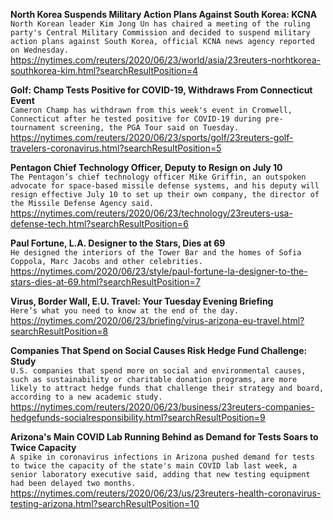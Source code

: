 **North Korea Suspends Military Action Plans Against South Korea: KCNA**\
`North Korean leader Kim Jong Un has chaired a meeting of the ruling party's Central Military Commission and decided to suspend military action plans against South Korea, official KCNA news agency reported on Wednesday. `\
https://nytimes.com/reuters/2020/06/23/world/asia/23reuters-norhtkorea-southkorea-kim.html?searchResultPosition=4

**Golf: Champ Tests Positive for COVID-19, Withdraws From Connecticut Event**\
`Cameron Champ has withdrawn from this week's event in Cromwell, Connecticut after he tested positive for COVID-19 during pre-tournament screening, the PGA Tour said on Tuesday.`\
https://nytimes.com/reuters/2020/06/23/sports/golf/23reuters-golf-travelers-coronavirus.html?searchResultPosition=5

**Pentagon Chief Technology Officer, Deputy to Resign on July 10**\
`The Pentagon’s chief technology officer Mike Griffin, an outspoken advocate for space-based missile defense systems, and his deputy will resign effective July 10 to set up their own company, the director of the Missile Defense Agency said.`\
https://nytimes.com/reuters/2020/06/23/technology/23reuters-usa-defense-tech.html?searchResultPosition=6

**Paul Fortune, L.A. Designer to the Stars, Dies at 69**\
`He designed the interiors of the Tower Bar and the homes of Sofia Coppola, Marc Jacobs and other celebrities.`\
https://nytimes.com/2020/06/23/style/paul-fortune-la-designer-to-the-stars-dies-at-69.html?searchResultPosition=7

**Virus, Border Wall, E.U. Travel: Your Tuesday Evening Briefing**\
`Here’s what you need to know at the end of the day.`\
https://nytimes.com/2020/06/23/briefing/virus-arizona-eu-travel.html?searchResultPosition=8

**Companies That Spend on Social Causes Risk Hedge Fund Challenge: Study**\
`U.S. companies that spend more on social and environmental causes, such as sustainability or charitable donation programs, are more likely to attract hedge funds that challenge their strategy and board, according to a new academic study.  `\
https://nytimes.com/reuters/2020/06/23/business/23reuters-companies-hedgefunds-socialresponsibility.html?searchResultPosition=9

**Arizona's Main COVID Lab Running Behind as Demand for Tests Soars to Twice Capacity**\
`A spike in coronavirus infections in Arizona pushed demand for tests to twice the capacity of the state's main COVID lab last week, a senior laboratory executive said, adding that new testing equipment had been delayed two months.`\
https://nytimes.com/reuters/2020/06/23/us/23reuters-health-coronavirus-testing-arizona.html?searchResultPosition=10

